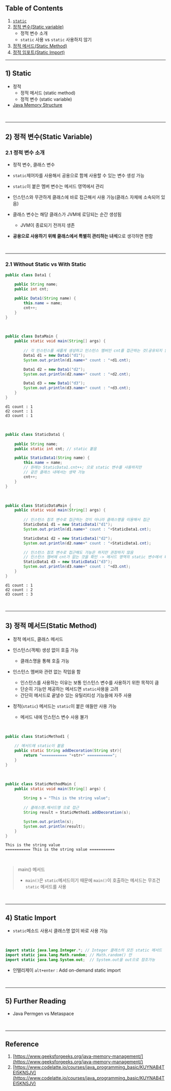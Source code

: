 ## Table of Contents

1. [`static`](https://github.com/seungki1011/Data-Engineering/tree/main/java/(012)%20Static#1-static)
2. [정적 변수(Static variable)](https://github.com/seungki1011/Data-Engineering/tree/main/java/(012)%20Static#2-%EC%A0%95%EC%A0%81-%EB%B3%80%EC%88%98static-variable)
   * 정적 변수 소개
   * `static` 사용 vs `static` 사용하지 않기
3. [정적 메서드(Static Method)](https://github.com/seungki1011/Data-Engineering/tree/main/java/(012)%20Static#3-%EC%A0%95%EC%A0%81-%EB%A9%94%EC%84%9C%EB%93%9Cstatic-method)
4. [정적 임포트(Static Import)](https://github.com/seungki1011/Data-Engineering/tree/main/java/(012)%20Static#4-static-import)

---

## 1) Static

* 정적
  * 정적 메서드 (static method)
  * 정적 변수 (static variable)
* [Java Memory Structure](https://github.com/seungki1011/Data-Engineering/tree/main/java/(001)%20Java%20Introduction#3-java-memory-structure)

<br>

---

## 2) 정적 변수(Static Variable)

### 2.1 정적 변수 소개

* 정적 변수, 클래스 변수
* ```static```제어자를 사용해서 공용으로 함께 사용할 수 있는 변수 생성 가능
* ```static```이 붙은 멤버 변수는 메서드 영역에서 관리
* 인스턴스와 무관하게 클래스에 바로 접근해서 사용 가능(클래스 자체에 소속되어 있음)



* 클래스 변수는 해당 클래스가 JVM에 로딩되는 순간 생성됨
  * JVM이 종료되기 전까지 생존



* **공용으로 사용하기 위해 클래스에서 특별히 관리하는 녀석**으로 생각하면 편함

<br>

---

### 2.1 Without Static vs With Static

```java
public class Data1 {
  
    public String name;
    public int cnt;

    public Data1(String name) {
        this.name = name;
        cnt++;
    }
}
```

<br>

```java
public class DataMain {
    public static void main(String[] args) {
      
        // 각 인스턴스를 새롭게 생성하고 인스턴스 멤버인 cnt를 접근하는 것(공유되지 않음!)
        Data1 d1 = new Data1("d1");
        System.out.println(d1.name+" count : "+d1.cnt);

        Data1 d2 = new Data1("d2");
        System.out.println(d2.name+" count : "+d2.cnt);

        Data1 d3 = new Data1("d3");
        System.out.println(d3.name+" count : "+d3.cnt);
    }
}
```

```
d1 count : 1
d2 count : 1
d3 count : 1
```

<br>

```java
public class StaticData1 {
  
    public String name;
    public static int cnt; // static 붙음

    public StaticData1(String name) {
        this.name = name;
        // 원래는 StaticData1.cnt++; 으로 static 변수를 사용하지만
        // 같은 클래스 내에서는 생략 가능
        cnt++;
    }
}
```

<br>

```java
public class StaticDataMain {
    public static void main(String[] args) {
      
        // 인스턴스 참조 변수로 접근하는 것이 아니라 클래스명을 이용해서 접근
        StaticData1 d1 = new StaticData1("d1");
        System.out.println(d1.name+" count : "+StaticData1.cnt);

        StaticData1 d2 = new StaticData1("d2");
        System.out.println(d2.name+" count : "+StaticData1.cnt);

        // 인스턴스 참조 변수로 접근해도 가능은 하지만 권장하지 않음
        // 인스턴스 멤버에 cnt가 없는 것을 확인 -> 메서드 영역의 static 변수에서 확인
        StaticData1 d3 = new StaticData1("d3");
        System.out.println(d3.name+" count : "+d3.cnt);
    }
}
```

```
d1 count : 1
d2 count : 2
d3 count : 3
```

<br>

---

## 3) 정적 메서드(Static Method)

* 정적 메서드, 클래스 메서드
* 인스턴스(객체) 생성 없이 호출 가능
  * 클래스명을 통해 호출 가능



* 인스턴스 멤버와 관련 없는 작업을 함
  * 인스턴스를 사용하는 이유는 보통 인스턴스 변수를 사용하기 위한 목적이 큼
  * 단순히 기능만 제공하는 메서드면 ```static```사용을 고려
  * 간단히 메서드로 끝낼수 있는 유틸리티성 기능들에 자주 사용



* 정적(```static```) 메서드는 ```static```이 붙은 애들만 사용 가능
  * 메서드 내에 인스턴스 변수 사용 불가

<br>

```java
public class StaticMethod1 {
  
    // 메서드에 static이 붙음
    public static String addDecoration(String str){
        return "=========== "+str+" ===========";
    }
}
```

<br>

```java
public class StaticMethodMain {
    public static void main(String[] args) {
      
        String s = "This is the string value";
        
      	// 클래스명.메서드명 으로 접근
        String result = StaticMethod1.addDecoration(s);

        System.out.println(s);
        System.out.println(result);
    }
}
```

```
This is the string value
=========== This is the string value ===========
```

<br>

>  main() 메서드
>
> * ```main()```은 ```static```메서드이기 때문에 ```main()```이 호출하는 메서드는 무조건 ```static``` 메서드를 사용

<br>

---

## 4) Static Import

* ```static```메소드 사용시 클래스명 없이 바로 사용 가능

<br>

```java
import static java.lang.Integer.*; // Integer 클래스의 모든 static 메서드
import static java.lang.Math.random; // Math.random() 만
import static java.lang.System.out;  // System.out을 out으로 참조가능
```

* 인텔리제이 ```alt+enter``` : Add on-demand static import

<br>

---

## 5) Further Reading

* Java Permgen vs Metaspace

<br>

---

## Reference

1. [https://www.geeksforgeeks.org/java-memory-management/](https://www.geeksforgeeks.org/java-memory-management/)
1. [https://www.codelatte.io/courses/java_programming_basic/KUYNAB4TEI5KNSJV](https://www.codelatte.io/courses/java_programming_basic/KUYNAB4TEI5KNSJV)